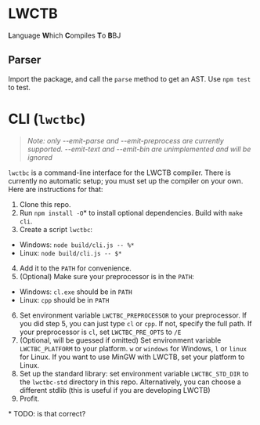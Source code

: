 # LWCTB
<b>L</b>anguage <b>W</b>hich <b>C</b>ompiles <b>T</b>o <b>B</b>BJ

## Parser
Import the package, and call the `parse` method  to get an AST. Use `npm test` to test.

# CLI (`lwctbc`)
> *Note: only --emit-parse and --emit-preprocess are currently supported. --emit-text and --emit-bin are unimplemented and will be ignored*

`lwctbc` is a command-line interface for the LWCTB compiler. There is currently no automatic setup; you must set up the compiler on your own. Here are instructions for that:

1. Clone this repo.
2. Run `npm install -O`\* to install optional dependencies. Build with `make cli`.
3. Create a script `lwctbc`:
  - Windows: `node build/cli.js -- %*`
  - Linux: `node build/cli.js -- $*`
4. Add it to the `PATH` for convenience.
5. (Optional) Make sure your preprocessor is in the `PATH`:
  - Windows: `cl.exe` should be in `PATH`
  - Linux: `cpp` should be in `PATH`
6. Set environment variable `LWCTBC_PREPROCESSOR` to your preprocessor. If you did step 5, you can just type `cl` or `cpp`. If not, specify the full path. If your preprocessor is `cl`, set `LWCTBC_PRE_OPTS` to `/E`
7. (Optional, will be guessed if omitted) Set environment variable `LWCTBC_PLATFORM` to your platform. `w` or `windows` for Windows, `l` or `linux` for Linux. If you want to use MinGW with LWCTB, set your platform to Linux.
8. Set up the standard library: set environment variable `LWCTBC_STD_DIR` to the `lwctbc-std` directory in this repo. Alternatively, you can choose a different stdlib (this is useful if you are developing LWCTB)
9. Profit.


\* TODO: is that correct?
